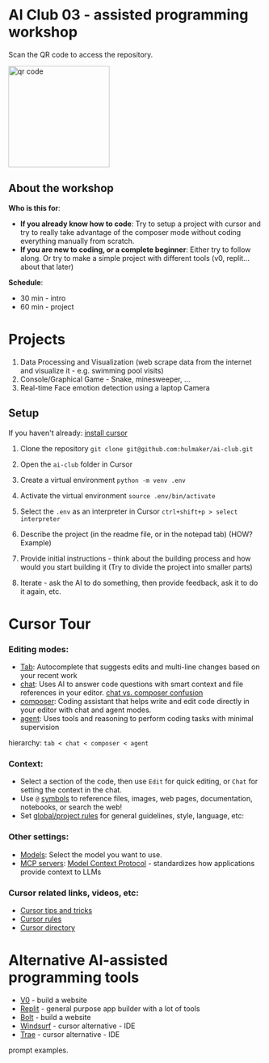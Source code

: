 # AI Club 03 - assisted programming workshop

Scan the QR code to access the repository.

<img src="https://api.qrserver.com/v1/create-qr-code/?color=000000&amp;bgcolor=FFFFFF&amp;data=https%3A%2F%2Fgithub.com%2Fhulmaker%2Fai-club&amp;qzone=1&amp;margin=0&amp;size=400x400&amp;ecc=L" alt="qr code" width="200"/>

## About the workshop
**Who is this for**:
 - **If you already know how to code**: Try to setup a project with cursor and try to really take advantage of the composer mode without coding everything manually from scratch.
 - **If you are new to coding, or a complete beginner**: Either try to follow along. Or try to make a simple project with different tools (v0, replit... about that later)

 **Schedule**:
 * 30 min - intro
 * 60 min - project


# Projects
1. Data Processing and Visualization (web scrape data from the internet and visualize it - e.g. swimming pool visits)
2. Console/Graphical Game - Snake, minesweeper, ...
3. Real-time Face emotion detection using a laptop Camera


## Setup
If you haven't already: [install cursor](https://www.cursor.com/downloads)

1. Clone the repository `git clone git@github.com:hulmaker/ai-club.git`
2. Open the `ai-club` folder in Cursor
3. Create a virtual environment `python -m venv .env`
4. Activate the virtual environment `source .env/bin/activate`
5. Select the `.env` as an interpreter in Cursor `ctrl+shift+p > select interpreter`


1. Describe the project (in the readme file, or in the notepad tab) (HOW? Example)
2. Provide initial instructions - think about the building process and how would you start building it (Try to divide the project into smaller parts)
3. Iterate - ask the AI to do something, then provide feedback, ask it to do it again, etc.


# Cursor Tour

### Editing modes:
 - [Tab](https://docs.cursor.com/tab/overview): Autocomplete that suggests edits and multi-line changes based on your recent work
 - [chat](https://docs.cursor.com/chat/overview): Uses AI to answer code questions with smart context and file references in your editor. [chat vs. composer confusion](https://forum.cursor.com/t/whats-the-difference-between-chat-and-composer/21879)
 - [composer](https://docs.cursor.com/composer): Coding assistant that helps write and edit code directly in your editor with chat and agent modes.
 - [agent](https://docs.cursor.com/agent): Uses tools and reasoning to perform coding tasks with minimal supervision

hierarchy: `tab < chat < composer < agent`

### Context:
 - Select a section of the code, then use `Edit` for quick editing, or `Chat` for setting the context in the chat.
 - Use `@` [symbols](https://docs.cursor.com/context/@-symbols/overview) to reference files, images, web pages, documentation, notebooks, or search the web!
 - Set [global/project rules](https://docs.cursor.com/context/rules-for-ai) for general guidelines, style, language, etc: 

### Other settings:
 - [Models](https://docs.cursor.com/settings/models): Select the model you want to use.
 - [MCP servers](https://docs.cursor.com/context/model-context-protocol): [Model Context Protocol](https://modelcontextprotocol.io/introduction) - standardizes how applications provide context to LLMs

 ### Cursor related links, videos, etc:
 - [Cursor tips and tricks](https://youtu.be/A9BiNPf34Z4?si=sIdVXg2vnXbuKwb3)
 - [Cursor rules](https://github.com/PatrickJS/awesome-cursorrules)
 - [Cursor directory](https://cursor.directory)


 # Alternative AI-assisted programming tools
 - [V0](https://v0.dev/) - build a website
 - [Replit](https://replit.com/) - general purpose app builder with a lot of tools
 - [Bolt](https://bolt.new/) - build a website
 - [Windsurf](https://codeium.com/windsurf) - cursor alternative - IDE
 - [Trae](https://www.trae.ai/) - cursor alternative - IDE

prompt examples.